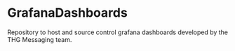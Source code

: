 # GrafanaDashboards
Repository to host and source control grafana dashboards developed by the THG Messaging team.
